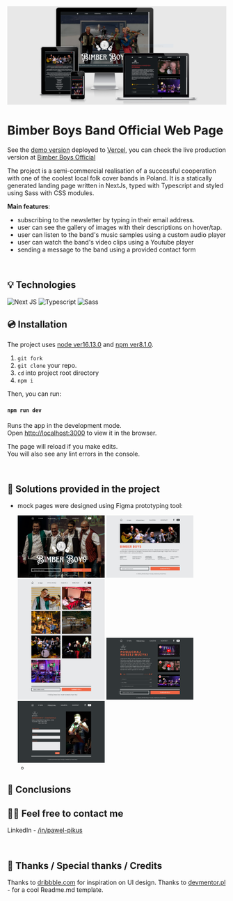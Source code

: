 ![screenshots of bimber-boys-official](./wireframes/readme/pages_all_devices.PNG)

# Bimber Boys Band Official Web Page

See the [demo version](https://bimberboys-official.vercel.app/) deployed to [Vercel](https://vercel.com/), you can check the live production version at [Bimber Boys Official](https://bimberboys.pl)

The project is a semi-commercial realisation of a successful cooperation with one of the coolest local folk cover bands in Poland. It is a statically generated landing page written in NextJs, typed with Typescript and styled using Sass with CSS modules.

**Main features**:

- subscribing to the newsletter by typing in their email address.
- user can see the gallery of images with their descriptions on hover/tap.
- user can listen to the band's music samples using a custom audio player
- user can watch the band's video clips using a Youtube player
- sending a message to the band using a provided contact form

&nbsp;

## 💡 Technologies

![Next JS](https://img.shields.io/badge/Next-black?style=for-the-badge&logo=next.js&logoColor=white)
![Typescript](https://img.shields.io/badge/TypeScript-007ACC?style=for-the-badge&logo=typescript&logoColor=white)
![Sass](https://img.shields.io/badge/SASS-hotpink.svg?style=for-the-badge&logo=SASS&logoColor=white)
&nbsp;

## 💿 Installation

The project uses [node ver16.13.0](https://nodejs.org/en/) and [npm ver8.1.0](https://www.npmjs.com/).

1. `git fork`
2. `git clone` your repo.
3. `cd` into project root directory
4. `npm i`

Then, you can run:

#### `npm run dev`

Runs the app in the development mode.\
Open [http://localhost:3000](http://localhost:3000) to view it in the browser.

The page will reload if you make edits.\
You will also see any lint errors in the console.

&nbsp;

## 🤔 Solutions provided in the project

- mock pages were designed using Figma prototyping tool:
  <br/>
    <div>
    <img src="./wireframes/figma/bimber-boys-portfolio-index.png" alt="mockup 1" width="200"/>
    <img src="./wireframes/figma/bimber-boys-portfolio-o-nas.png" alt="mockup 2" width="200"/>
    <img src="./wireframes/figma/bimber-boys-portfolio-galeria.png" alt="mockup 3" width="200"/>
    <img src="./wireframes/figma/bimber-boys-portfolio-posluchaj.png" alt="mockup 4" width="200"/>
    <img src="./wireframes/figma/bimber-boys-portfolio-kontakt.png" alt="mockup 5" width="200"/>
    </div>

  -

## 💭 Conclusions

## 🙋‍♂️ Feel free to contact me

LinkedIn - [/in/pawel-pikus](https://www.linkedin.com/in/pawel-pikus/)

&nbsp;

## 👏 Thanks / Special thanks / Credits

Thanks to [dribbble.com](https://dribbble.com/) for inspiration on UI design.
Thanks to [devmentor.pl](https://devmentor.pl/) - for a cool Readme.md template.
